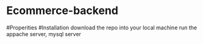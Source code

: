 # Ecommerce-backend
#Properities
#Installation
download the repo into your local machine 
run the appache server, mysql server

